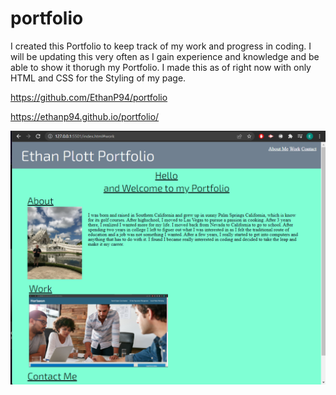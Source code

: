 # portfolio

I created this Portfolio to keep track of my work and progress in coding. I will be updating this very often as I gain experience and knowledge and be able to show it thorugh my Portfolio. I made this as of right now with only HTML and CSS for the Styling of my page.

https://github.com/EthanP94/portfolio

https://ethanp94.github.io/portfolio/


![](./assets/images/portfolio.screenshot.png)
